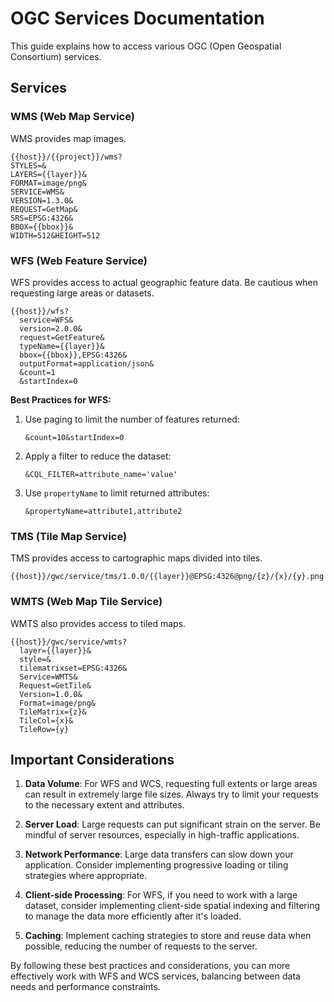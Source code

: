 # OGC Services Documentation

This guide explains how to access various OGC (Open Geospatial Consortium) services.

## Services

### WMS (Web Map Service)

WMS provides map images.


```
{{host}}/{{project}}/wms?
STYLES=&
LAYERS={{layer}}&
FORMAT=image/png&
SERVICE=WMS&
VERSION=1.3.0&
REQUEST=GetMap&
SRS=EPSG:4326&
BBOX={{bbox}}&
WIDTH=512&HEIGHT=512

```

### WFS (Web Feature Service)

WFS provides access to actual geographic feature data. Be cautious when requesting large areas or datasets.

```
{{host}}/wfs?
  service=WFS&
  version=2.0.0&
  request=GetFeature&
  typeName={{layer}}&
  bbox={{bbox}},EPSG:4326&
  outputFormat=application/json&
  &count=1
  &startIndex=0
```

**Best Practices for WFS:**

1. Use paging to limit the number of features returned:
    ```
    &count=10&startIndex=0
    ```
2. Apply a filter to reduce the dataset:
    ```
    &CQL_FILTER=attribute_name='value'
    ```
3. Use `propertyName` to limit returned attributes:
    ```
    &propertyName=attribute1,attribute2
    ```

### TMS (Tile Map Service)

TMS provides access to cartographic maps divided into tiles.

```
{{host}}/gwc/service/tms/1.0.0/{{layer}}@EPSG:4326@png/{z}/{x}/{y}.png
```

### WMTS (Web Map Tile Service)

WMTS also provides access to tiled maps.

```
{{host}}/gwc/service/wmts?
  layer={{layer}}&
  style=&
  tilematrixset=EPSG:4326&
  Service=WMTS&
  Request=GetTile&
  Version=1.0.0&
  Format=image/png&
  TileMatrix={z}&
  TileCol={x}&
  TileRow={y}
```

## Important Considerations

1. **Data Volume**: For WFS and WCS, requesting full extents or large areas can result in extremely large file sizes. Always try to limit your requests to the necessary extent and attributes.

2. **Server Load**: Large requests can put significant strain on the server. Be mindful of server resources, especially in high-traffic applications.

3. **Network Performance**: Large data transfers can slow down your application. Consider implementing progressive loading or tiling strategies where appropriate.

4. **Client-side Processing**: For WFS, if you need to work with a large dataset, consider implementing client-side spatial indexing and filtering to manage the data more efficiently after it's loaded.

5. **Caching**: Implement caching strategies to store and reuse data when possible, reducing the number of requests to the server.

By following these best practices and considerations, you can more effectively work with WFS and WCS services, balancing between data needs and performance constraints.
